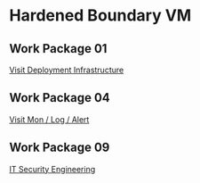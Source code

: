 # Hardened Boundary VM

## Work Package 01

[Visit Deployment Infrastructure](./FileShare/Readme.md)


## Work Package 04

[Visit Mon / Log / Alert](./VMMonitoring/Readme.md)

## Work Package 09

[IT Security Engineering](./Boundary/Readme.md)
